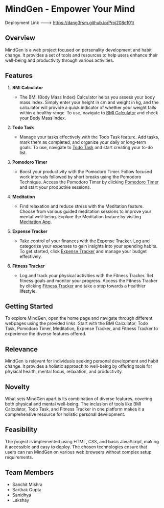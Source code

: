 # MindGen - Empower Your Mind

Deployment Link ---> https://dang3rsm.github.io/Proj208c101/

## Overview

MindGen is a web project focused on personality development and habit change. It provides a set of tools and resources to help users enhance their well-being and productivity through various activities.

## Features

1. **BMI Calculator**
   - The BMI (Body Mass Index) Calculator helps you assess your body mass index. Simply enter your height in cm and weight in kg, and the calculator will provide a quick indicator of whether your weight falls within a healthy range. To use, navigate to [BMI Calculator](https://dang3rsm.github.io/Proj208c101/web/bmi.html) and check your Body Mass Index.


2. **Todo Task**
   - Manage your tasks effectively with the Todo Task feature. Add tasks, mark them as completed, and organize your daily or long-term goals. To use, navigate to [Todo Task](https://dang3rsm.github.io/Proj208c101/web/todo.html) and start creating your to-do list.

3. **Pomodoro Timer**
   - Boost your productivity with the Pomodoro Timer. Follow focused work intervals followed by short breaks using the Pomodoro Technique. Access the Pomodoro Timer by clicking [Pomodoro Timer]([./web/pomodoro.html](https://dang3rsm.github.io/Proj208c101/web/pomodoro.html)) and start your productive sessions.

4. **Meditation**
   - Find relaxation and reduce stress with the Meditation feature. Choose from various guided meditation sessions to improve your mental well-being. Explore the Meditation feature by visiting [Meditation App]([./web/meditation.html](https://dang3rsm.github.io/Proj208c101/web/meditation.html)).

5. **Expense Tracker**
   - Take control of your finances with the Expense Tracker. Log and categorize your expenses to gain insights into your spending habits. To get started, click [Expense Tracker](https://dang3rsm.github.io/Proj208c101/web/expense.html) and manage your budget effectively.

6. **Fitness Tracker**
   - Log and track your physical activities with the Fitness Tracker. Set fitness goals and monitor your progress. Access the Fitness Tracker by clicking [Fitness Tracker](https://dang3rsm.github.io/Proj208c101/web/fitness.html) and take a step towards a healthier lifestyle.

## Getting Started

To explore MindGen, open the home page and navigate through different webpages using the provided links. Start with the BMI Calculator, Todo Task, Pomodoro Timer, Meditation, Expense Tracker, and Fitness Tracker to experience the diverse features offered.

## Relevance

MindGen is relevant for individuals seeking personal development and habit change. It provides a holistic approach to well-being by offering tools for physical health, mental focus, relaxation, and productivity.

## Novelty

What sets MindGen apart is its combination of diverse features, covering both physical and mental well-being. The inclusion of tools like BMI Calculator, Todo Task, and Fitness Tracker in one platform makes it a comprehensive resource for holistic personal development.

## Feasibility

The project is implemented using HTML, CSS, and basic JavaScript, making it accessible and easy to deploy. The chosen technologies ensure that users can run MindGen on various web browsers without complex setup requirements.

## Team Members

- Sanchit Mishra
- Sarthak Gupta
- Sanidhya
- Lakshay
